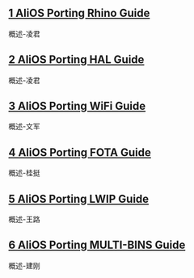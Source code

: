 ## [1 AliOS Porting Rhino Guide](https://github.com/alibaba/AliOS/wiki/AliOS-Porting-Rhino-Guide)
概述-凌君
## [2 AliOS Porting HAL Guide]()
概述-凌君
## [3 AliOS Porting WiFi Guide]()
概述-文军
## [4 AliOS Porting FOTA Guide]()
概述-桂挺
## [5 AliOS Porting LWIP Guide]()
概述-王路
## [6 AliOS Porting MULTI-BINS Guide]()
概述-建刚